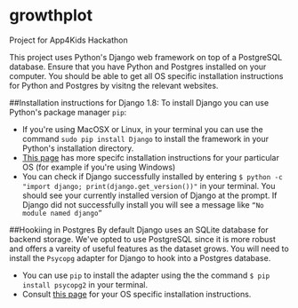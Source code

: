 # growthplot

Project for App4Kids Hackathon

This project uses Python's Django web framework on top of a PostgreSQL database. Ensure that you have Python and Postgres installed on your computer. You should be able to get all OS specific installation instructions for Python and Postgres by visitng the relevant websites.

##Installation instructions for Django 1.8:
To install Django you can use Python's package manager `pip`:
* If you're using MacOSX or Linux, in your terminal you can use the command `sudo pip install Django` to install the framework in your Python's installation directory.
* [This page](https://docs.djangoproject.com/en/1.8/topics/install/#installing-official-release) has more specifc installation instructions for your particular OS (for example if you're using Windows)
* You can check if Django successfully installed by entering `$ python -c "import django; print(django.get_version())"` in your terminal. You should see your currently installed version of Django at the prompt. If Django did not successfully install you will see a message like `“No module named django”`

##Hookiing in Postgres
By default Django uses an SQLite database for backend storage. We've opted to use PostgreSQL since it is more robust and offers a vareity of useful features as the dataset grows. You will need to install the `Psycopg` adapter for Django to hook into a Postgres database.
* You can use `pip` to install the adapter using the the command `$ pip install psycopg2` in your terminal.
* Consult [this page](http://initd.org/psycopg/docs/install.html) for your OS specific installation instructions.
